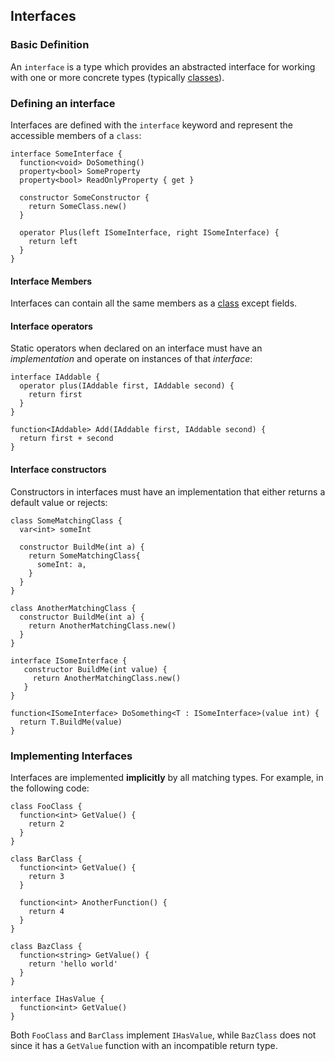 ## Interfaces

### Basic Definition

An `interface` is a type which provides an abstracted interface for working with
one or more concrete types (typically [classes](classes.md)).

### Defining an interface

Interfaces are defined with the `interface` keyword and represent the accessible members of a `class`:

```seru
interface SomeInterface {
  function<void> DoSomething()
  property<bool> SomeProperty
  property<bool> ReadOnlyProperty { get }

  constructor SomeConstructor {
    return SomeClass.new()
  }

  operator Plus(left ISomeInterface, right ISomeInterface) {
    return left
  }
}
```

#### Interface Members

Interfaces can contain all the same members as a [class](Classes.md) except fields. 

#### Interface operators

Static operators when declared on an interface must have an *implementation* and operate on instances of that *interface*:

```seru
interface IAddable {
  operator plus(IAddable first, IAddable second) {
    return first
  }
}

function<IAddable> Add(IAddable first, IAddable second) {
  return first + second
}
```


#### Interface constructors

Constructors in interfaces must have an implementation that either returns a default value or rejects:

```seru
class SomeMatchingClass {
  var<int> someInt

  constructor BuildMe(int a) {
    return SomeMatchingClass{
      someInt: a,
    }
  }
}

class AnotherMatchingClass {
  constructor BuildMe(int a) {
    return AnotherMatchingClass.new()
  }
}

interface ISomeInterface {
   constructor BuildMe(int value) {
     return AnotherMatchingClass.new()
   }
}

function<ISomeInterface> DoSomething<T : ISomeInterface>(value int) {
  return T.BuildMe(value)
}
```

### Implementing Interfaces

Interfaces are implemented **implicitly** by all matching types. For example, in the following
code:

```
class FooClass {
  function<int> GetValue() {
    return 2
  }
}

class BarClass {
  function<int> GetValue() {
    return 3
  }

  function<int> AnotherFunction() {
    return 4
  }
}

class BazClass {
  function<string> GetValue() {
    return 'hello world'
  }
}

interface IHasValue {
  function<int> GetValue()
}
```

Both `FooClass` and `BarClass` implement `IHasValue`, while `BazClass` does not since it has a `GetValue`
function with an incompatible return type.

